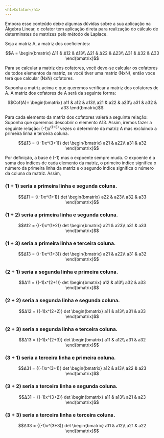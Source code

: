 ```yaml
---
<h1>Cofator</h1>
---
```


Embora esse conteúdo deixe algumas dúvidas sobre a sua aplicação na Álgebra Linear, o cofator tem aplicação direta para realização do cálculo de determinates de matrizes pelo método de Laplace.

Seja a matriz A, a matriz dos coeficientes:

$$A = \begin{bmatrix}
Δ11 & Δ12 & Δ13\\
Δ21 & Δ22 & Δ23\\
Δ31 & Δ32 & Δ33
\end{bmatrix}$$

Para se calcular a matriz dos cofatores, você deve-se calcular os cofatores de todos elementos da matriz, se você tiver uma matriz (NxN), então voce terá que calcular (NxN) cofatores.

Suponha a matriz acima e que queremos verificar a matriz dos cofatores de A.
A matriz dos cofatores de A será da seguinte forma:

$$Cof(A)= \begin{bmatrix}
a11 & a12 & a13\\
a21 & a22 & a23\\
a31 & a32 & a33
\end{bmatrix}$$

Para cada elemento da matriz dos cofatores valerá a seguinte relação:
Suponha que queremos descobrir o elemento Δ13. Assim, iremos fazer a seguinte relação: (-1)x<sup>(1+3)</sup> vezes o determinte da matriz A mas excluindo a primeira linha e terceira coluna.

$$Δ13 = {(-1)x^(3+1)} det
\begin{bmatrix}
a21 & a22\\
a31 & a32
\end{bmatrix}$$

Por definição, a base é (-1) mas o expoente sempre muda. O expoente é a soma dos índices de cada elemento da matriz, o primeiro índice significa o número da primeira linha da matriz e o segundo indice significa o número da coluna da matriz.
Assim,

### (1 + 1) seria a primeira linha e segunda coluna.

$$Δ11 = {(-1)x^(1+1)} det
\begin{bmatrix}
a22 & a23\\
a32 & a33
\end{bmatrix}$$

### (1 + 2) seria a primeira linha e segunda coluna.

$$Δ12 = {(-1)x^(1+2)} det
\begin{bmatrix}
a21 & a23\\
a31 & a33
\end{bmatrix}$$

### (1 + 3) seria a primeira linha e terceira coluna.

$$Δ13 = {(-1)x^(1+3)} det
\begin{bmatrix}
a21 & a22\\
a31 & a32
\end{bmatrix}$$

### (2 + 1) seria a segunda linha e primeira coluna.

$$Δ11 = {(-1)x^(2+1)} det
\begin{bmatrix}
a12 & a13\\
a32 & a33
\end{bmatrix}$$

### (2 + 2) seria a segunda linha e segunda coluna.

$$Δ12 = {(-1)x^(2+2)} det
\begin{bmatrix}
a11 & a13\\
a31 & a33
\end{bmatrix}$$

### (2 + 3) seria a segunda linha e terceira coluna.

$$Δ13 = {(-1)x^(2+3)} det
\begin{bmatrix}
a11 & a12\\
a31 & a32
\end{bmatrix}$$

### (3 + 1) seria a terceira linha e primeira coluna.

$$Δ31 = {(-1)x^(3+1)} det
\begin{bmatrix}
a12 & a13\\
a22 & a23
\end{bmatrix}$$

### (3 + 2) seria a terceira linha e segunda coluna.

$$Δ31 = {(-1)x^(3+2)} det
\begin{bmatrix}
a11 & a13\\
a21 & a23
\end{bmatrix}$$

### (3 + 3) seria a terceira linha e terceira coluna.

$$Δ33 = {(-1)x^(3+3)} det
\begin{bmatrix}
a11 & a12\\
a21 & a22
\end{bmatrix}$$
